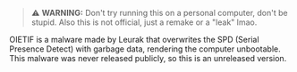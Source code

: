 > ⚠️ **WARNING:** Don't try running this on a personal computer, don't be stupid. Also this is not official, just a remake or a "leak" lmao.

OIETIF is a malware made by Leurak that overwrites the SPD (Serial Presence Detect) with garbage data, rendering the computer unbootable. This malware was never released publicly, so this is an unreleased version.
